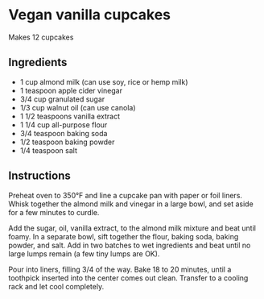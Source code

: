 # Vegan vanilla cupcakes

Makes 12 cupcakes

## Ingredients

- 1 cup almond milk (can use soy, rice or hemp milk)
- 1 teaspoon apple cider vinegar
- 3/4 cup granulated sugar
- 1/3 cup walnut oil (can use canola)
- 1 1/2 teaspoons vanilla extract
- 1 1/4 cup all-purpose flour
- 3/4 teaspoon baking soda
- 1/2 teaspoon baking powder
- 1/4 teaspoon salt

## Instructions

Preheat oven to 350°F and line a cupcake pan with paper or foil liners. Whisk together the almond milk and vinegar in a large bowl, and set aside for a few minutes to curdle. 

Add the sugar, oil, vanilla extract, to the almond milk mixture and beat until foamy. In a separate bowl, sift together the flour, baking soda, baking powder, and salt. Add in two batches to wet ingredients and beat until no large lumps remain (a few tiny lumps are OK).

Pour into liners, filling 3/4 of the way. Bake 18 to 20 minutes, until a toothpick inserted into the center comes out clean. Transfer to a cooling rack and let cool completely.